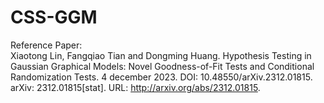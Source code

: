 # CSS-GGM
Reference Paper:   
Xiaotong Lin, Fangqiao Tian and Dongming Huang. Hypothesis
Testing in Gaussian Graphical Models: Novel Goodness-of-Fit Tests
and Conditional Randomization Tests. 4 december 2023. DOI:
10.48550/arXiv.2312.01815. arXiv: 2312.01815[stat]. URL:
http://arxiv.org/abs/2312.01815.
